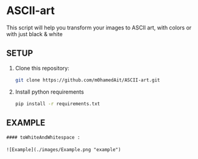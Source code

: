 # ASCII-art

This script will help you transform your images to ASCII art, with colors or with just black & white

## SETUP

1. Clone this repository:

    ```bash
    git clone https://github.com/m0hamedAit/ASCII-art.git
    ```

2. Install python requirements

    ```bash
    pip install -r requirements.txt
    ```

## EXAMPLE

    #### toWhiteAndWhitespace :

    ![Example](./images/Example.png "example")

